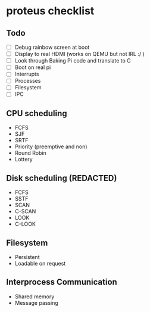 # proteus checklist
## Todo
- [ ] Debug rainbow screen at boot
- [ ] Display to real HDMI (works on QEMU but not IRL :/ )
- [ ] Look through Baking Pi code and translate to C
- [ ] Boot on real pi
- [ ] Interrupts
- [ ] Processes
- [ ] Filesystem
- [ ] IPC

## CPU scheduling
  * FCFS
  * SJF
  * SRTF
  * Priority (preemptive and non)
  * Round Robin
  * Lottery

## Disk scheduling (REDACTED)
  * FCFS
  * SSTF
  * SCAN
  * C-SCAN
  * LOOK
  * C-LOOK

## Filesystem
  * Persistent
  * Loadable on request

## Interprocess Communication
  * Shared memory
  * Message passing
